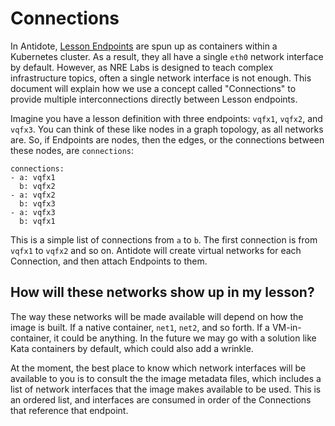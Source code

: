 # Connections

In Antidote, [Lesson Endpoints](endpoints.md) are spun up as containers within a Kubernetes cluster. As a result, they all have a single `eth0` network interface by default. However, as NRE Labs is designed to teach complex infrastructure topics, often a single network interface is not enough. This document will explain how we use a concept called "Connections" to provide multiple interconnections directly between Lesson endpoints.

Imagine you have a lesson definition with three endpoints: `vqfx1`, `vqfx2`, and `vqfx3`. You can think of these like nodes in a graph topology, as all networks are. So, if Endpoints are nodes, then the edges, or the connections between these nodes, are `connections`:

```text
connections:
- a: vqfx1
  b: vqfx2
- a: vqfx2
  b: vqfx3
- a: vqfx3
  b: vqfx1
```

This is a simple list of connections from `a` to `b`. The first connection is from `vqfx1` to `vqfx2` and so on. Antidote will create virtual networks for each Connection, and then attach Endpoints to them.

## How will these networks show up in my lesson?

The way these networks will be made available will depend on how the image is built. If a native container, `net1`, `net2`, and so forth. If a VM-in-container, it could be anything. In the future we may go with a solution like Kata containers by default, which could also add a wrinkle.

At the moment, the best place to know which network interfaces will be available to you is to consult the the image metadata files, which includes a list of network interfaces that the image makes available to be used. This is an ordered list, and interfaces are consumed in order of the Connections that reference that endpoint.



